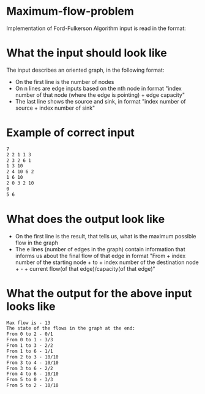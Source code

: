 # Maximum-flow-problem
Implementation of Ford-Fulkerson Algorithm
input is read in the format:
# What the input should look like
The input describes an oriented graph, in the following format:
- On the first line is the number of nodes  
- On n lines are edge inputs based on the nth node in format "index number of that node (where the edge is pointing) + edge capacity"  
- The last line shows the source and sink, in format "index number of source + index number of sink"
# Example of correct input
```txt
7 
2 2 1 1 3
2 3 2 6 1 
1 3 10 
2 4 10 6 2
1 6 10
2 0 3 2 10 
0
5 6
```
# What does the output look like
- On the first line is the result, that tells us, what is the maximum possible flow in the graph
- The e lines (number of edges in the graph) contain information that informs us about the final flow of that edge in format "From + index number of the starting node + to + index number of the destination node + - + current flow(of that edge)/capacity(of that edge)"
# What the output for the above input looks like
```txt
Max flow is - 13
The state of the flows in the graph at the end:
From 0 to 2 - 0/1
From 0 to 1 - 3/3
From 1 to 3 - 2/2
From 1 to 6 - 1/1
From 2 to 3 - 10/10
From 3 to 4 - 10/10
From 3 to 6 - 2/2
From 4 to 6 - 10/10
From 5 to 0 - 3/3
From 5 to 2 - 10/10
```
